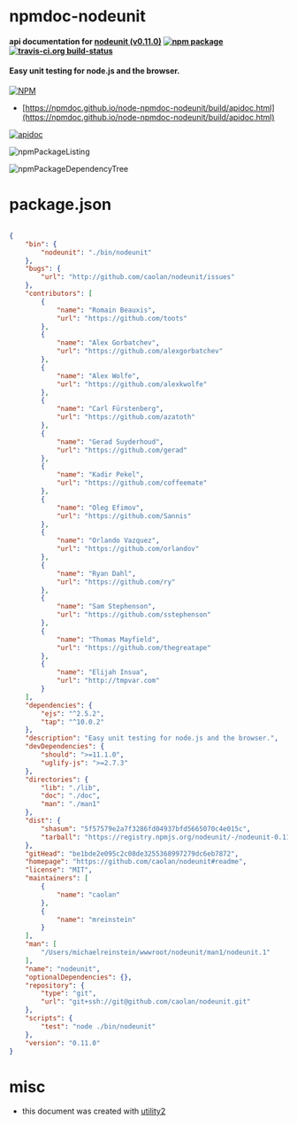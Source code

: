 # npmdoc-nodeunit

#### api documentation for  [nodeunit (v0.11.0)](https://github.com/caolan/nodeunit#readme)  [![npm package](https://img.shields.io/npm/v/npmdoc-nodeunit.svg?style=flat-square)](https://www.npmjs.org/package/npmdoc-nodeunit) [![travis-ci.org build-status](https://api.travis-ci.org/npmdoc/node-npmdoc-nodeunit.svg)](https://travis-ci.org/npmdoc/node-npmdoc-nodeunit)

#### Easy unit testing for node.js and the browser.

[![NPM](https://nodei.co/npm/nodeunit.png?downloads=true&downloadRank=true&stars=true)](https://www.npmjs.com/package/nodeunit)

- [https://npmdoc.github.io/node-npmdoc-nodeunit/build/apidoc.html](https://npmdoc.github.io/node-npmdoc-nodeunit/build/apidoc.html)

[![apidoc](https://npmdoc.github.io/node-npmdoc-nodeunit/build/screenCapture.buildCi.browser.%252Ftmp%252Fbuild%252Fapidoc.html.png)](https://npmdoc.github.io/node-npmdoc-nodeunit/build/apidoc.html)

![npmPackageListing](https://npmdoc.github.io/node-npmdoc-nodeunit/build/screenCapture.npmPackageListing.svg)

![npmPackageDependencyTree](https://npmdoc.github.io/node-npmdoc-nodeunit/build/screenCapture.npmPackageDependencyTree.svg)



# package.json

```json

{
    "bin": {
        "nodeunit": "./bin/nodeunit"
    },
    "bugs": {
        "url": "http://github.com/caolan/nodeunit/issues"
    },
    "contributors": [
        {
            "name": "Romain Beauxis",
            "url": "https://github.com/toots"
        },
        {
            "name": "Alex Gorbatchev",
            "url": "https://github.com/alexgorbatchev"
        },
        {
            "name": "Alex Wolfe",
            "url": "https://github.com/alexkwolfe"
        },
        {
            "name": "Carl Fürstenberg",
            "url": "https://github.com/azatoth"
        },
        {
            "name": "Gerad Suyderhoud",
            "url": "https://github.com/gerad"
        },
        {
            "name": "Kadir Pekel",
            "url": "https://github.com/coffeemate"
        },
        {
            "name": "Oleg Efimov",
            "url": "https://github.com/Sannis"
        },
        {
            "name": "Orlando Vazquez",
            "url": "https://github.com/orlandov"
        },
        {
            "name": "Ryan Dahl",
            "url": "https://github.com/ry"
        },
        {
            "name": "Sam Stephenson",
            "url": "https://github.com/sstephenson"
        },
        {
            "name": "Thomas Mayfield",
            "url": "https://github.com/thegreatape"
        },
        {
            "name": "Elijah Insua",
            "url": "http://tmpvar.com"
        }
    ],
    "dependencies": {
        "ejs": "^2.5.2",
        "tap": "^10.0.2"
    },
    "description": "Easy unit testing for node.js and the browser.",
    "devDependencies": {
        "should": ">=11.1.0",
        "uglify-js": ">=2.7.3"
    },
    "directories": {
        "lib": "./lib",
        "doc": "./doc",
        "man": "./man1"
    },
    "dist": {
        "shasum": "5f57579e2a7f3286fd04937bfd5665070c4e015c",
        "tarball": "https://registry.npmjs.org/nodeunit/-/nodeunit-0.11.0.tgz"
    },
    "gitHead": "be1bde2e095c2c08de3255368997279dc6eb7872",
    "homepage": "https://github.com/caolan/nodeunit#readme",
    "license": "MIT",
    "maintainers": [
        {
            "name": "caolan"
        },
        {
            "name": "mreinstein"
        }
    ],
    "man": [
        "/Users/michaelreinstein/wwwroot/nodeunit/man1/nodeunit.1"
    ],
    "name": "nodeunit",
    "optionalDependencies": {},
    "repository": {
        "type": "git",
        "url": "git+ssh://git@github.com/caolan/nodeunit.git"
    },
    "scripts": {
        "test": "node ./bin/nodeunit"
    },
    "version": "0.11.0"
}
```



# misc
- this document was created with [utility2](https://github.com/kaizhu256/node-utility2)

